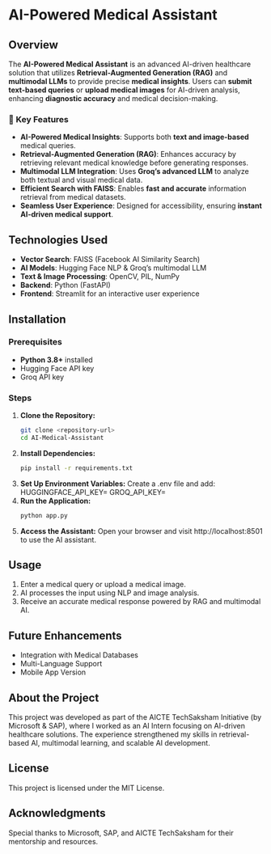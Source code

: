 # AI-Powered Medical Assistant  

## Overview  
The **AI-Powered Medical Assistant** is an advanced AI-driven healthcare solution that utilizes **Retrieval-Augmented Generation (RAG)** and **multimodal LLMs** to provide precise **medical insights**. Users can **submit text-based queries** or **upload medical images** for AI-driven analysis, enhancing **diagnostic accuracy** and medical decision-making.  

### 🔹 Key Features  
- **AI-Powered Medical Insights**: Supports both **text and image-based** medical queries.  
- **Retrieval-Augmented Generation (RAG)**: Enhances accuracy by retrieving relevant medical knowledge before generating responses.  
- **Multimodal LLM Integration**: Uses **Groq’s advanced LLM** to analyze both textual and visual medical data.  
- **Efficient Search with FAISS**: Enables **fast and accurate** information retrieval from medical datasets.  
- **Seamless User Experience**: Designed for accessibility, ensuring **instant AI-driven medical support**.  

## Technologies Used  
- **Vector Search**: FAISS (Facebook AI Similarity Search)  
- **AI Models**: Hugging Face NLP & Groq’s multimodal LLM  
- **Text & Image Processing**: OpenCV, PIL, NumPy  
- **Backend**: Python (FastAPI)  
- **Frontend**: Streamlit for an interactive user experience  

## Installation  

### Prerequisites  
- **Python 3.8+** installed  
- Hugging Face API key  
- Groq API key  

### Steps  
1. **Clone the Repository:**  
   ```bash
   git clone <repository-url>
   cd AI-Medical-Assistant
2. **Install Dependencies:** 
    ```bash
    pip install -r requirements.txt
3. **Set Up Environment Variables:**
    Create a .env file and add:
      HUGGINGFACE_API_KEY=<your-key>
      GROQ_API_KEY=<your-key>
4. **Run the Application:**
    ```bash
    python app.py
5. **Access the Assistant:**
    Open your browser and visit http://localhost:8501 to use the AI assistant.

## Usage
1. Enter a medical query or upload a medical image.
2. AI processes the input using NLP and image analysis.
3. Receive an accurate medical response powered by RAG and multimodal AI.

## Future Enhancements
- Integration with Medical Databases
- Multi-Language Support
- Mobile App Version
## About the Project
This project was developed as part of the AICTE TechSaksham Initiative (by Microsoft & SAP), where I worked as an AI Intern focusing on AI-driven healthcare solutions. The experience strengthened my skills in retrieval-based AI, multimodal learning, and scalable AI development.

## License
This project is licensed under the MIT License.

## Acknowledgments
Special thanks to Microsoft, SAP, and AICTE TechSaksham for their mentorship and resources.
